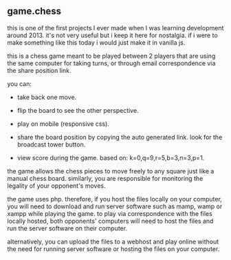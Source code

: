 game.chess
---
this is one of the first projects I ever made when I was learning development around 2013. it's not very useful but i keep it here for nostalgia. if i were to make something like this today i would just make it in vanilla js.

this is a chess game meant to be played between 2 players that are using the same computer for taking turns, or through email correspondence via the share position link.

you can:

- take back one move.

- flip the board to see the other perspective.

- play on mobile (responsive css).

- share the board position by copying the auto generated link. look for the broadcast tower button.

- view score during the game. based on: k=0,q=9,r=5,b=3,n=3,p=1.

the game allows the chess pieces to move freely to any square just like a manual chess board. similarly, you are responsible for monitoring the legality of your opponent's moves.

the game uses php. therefore, if you host the files locally on your computer, you will need to download and run server software such as mamp, wamp or xampp while playing the game. to play via correspondence with the files locally hosted, both opponents' computers will need to host the files and run the server software on their computer.

alternatively, you can upload the files to a webhost and play online without the need for running server software or hosting the files on your computer.
